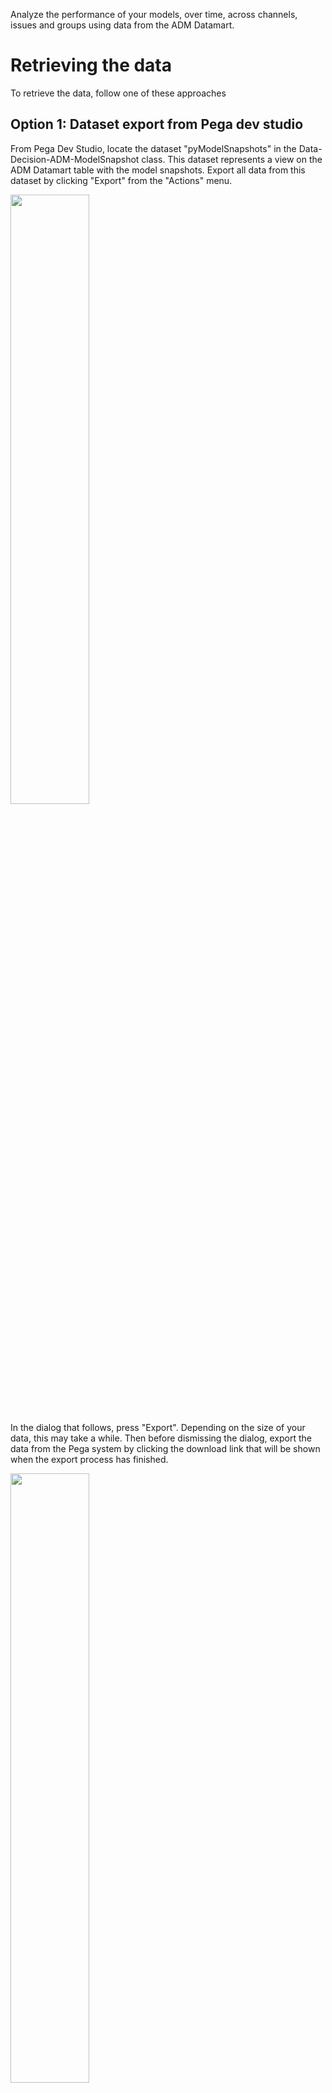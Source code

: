 Analyze the performance of your models, over time, across channels, issues and groups using data from the ADM Datamart.

# Retrieving the data

To retrieve the data, follow one of these approaches

## Option 1: Dataset export from Pega dev studio

From Pega Dev Studio, locate the dataset "pyModelSnapshots" in the Data-Decision-ADM-ModelSnapshot class. This dataset represents a view on the ADM Datamart table with the model snapshots. Export all data from this dataset by clicking "Export" from the "Actions" menu.

<img src="/pegasystems/cdh-datascientist-tools/blob/master/images/pega_export_adm_models.png" width="50%">

In the dialog that follows, press "Export". Depending on the size of your data, this may take a while. Then before dismissing the dialog, export the data from the Pega system by clicking the download link that will be shown when the export process has finished.

<img src="/pegasystems/cdh-datascientist-tools/blob/master/images/pega_export_dialog.png" width="50%">

The data will be stored in the download location of your browser in the standard Pega dataset export format: zipped, multi-line JSON. You can unzip and load this manually, but we have some utilities in `cdhtools` that make this easier for you.

Repeat the steps for the predictor data, which is stored in a separate table. You typically want both tables, although this is not mandatory. Many of the standard plot functions will require both to be present.

|Data|Class|Dataset|Table|
|---|---|---|---|
|Model Snapshots|Data-Decision-ADM-ModelSnapshot|pyModelSnapshots|PR_DATA_DM_ADMMART_MDL_FACT|
|Predictor Snapshots|Data-Decision-ADM-PredictorBinningSnapshot|pyADMPredictorSnapshots|PR_DATA_DM_ADMMART_PRED|

See (https://docs.pega.com/decision-management-reference-materials/database-tables-monitoring-models) for more information.

### R

In the `cdhtools` library, use the [ADMDatamart](https://pegasystems.github.io/cdh-datascientist-tools/reference/ADMDatamart.html) function to load the ADM Datamart data. This function reads data, drops Pega-internal fields, standardizes the field names and performs other cleanup activities. In addition to dataset exports it can also read CSV, parquet and many other formats.

There also is a generic method to read any dataset (and which will not perform any of these cleanup activities): [readDSExport](https://pegasystems.github.io/cdh-datascientist-tools/reference/readDSExport.html).

In both functions you can omit the timestamp of the Pega file and it will always take the latest version of the file in the specified location. This is very convenient when you do multiple exports from Pega, so it always takes the latest export.

```r
library(cdhtools)
dm <- ADMDatamart(folder = "~/Downloads")
```

### Python

For Python use the files from the GitHub repository directly. Use the `ADMDatamart` class to read the data. For advanced use there is a utility function `readDSExport` in `cdh_utils.py`.

```python
from ADMDatamart import ADMDatamart
dm = ADMDatamart("~/Downloads")
```

## Option 2: Export only selected models from Pega

This is like the first option, however now instead of including the full model / predictor tables you only select the models and predictors that you are interested in.

1. Create a dataflow on **Data-Decision-ADM-ModelSnapshot**
2. Source the dataflow with the **pyModelSnapshots** dataset
3. Insert a Filter shape after the source dataset to filter on the models of interest. If you filter by rule that would be a condition on **.pyConfigurationName**.
4. Create a Cassandra dataset as the destination. The keys the system shows when saving it (model ID, snapshot time, application) are fine.

<img src="/pegasystems/cdh-datascientist-tools/blob/master/images/DataFlowExportSelectedModels.png" width="100%">

That's it for the model data. Run this dataflow and export the destination dataset, then follow the steps from option 1 to load them in your R or Python environment.

For the predictor data you can follow the exact same pattern. However that would require you to know the ModelID's, so it is preferable to piggy-back on the model data you exported and let the system figure out which ModelID's to use.

1. Create a dataflow on **Data-Decision-ADM-PredictorBinningSnapshot**
2. Source the predictor flow with the **pyADMPredictorSnapshots** dataset
3. Instead of a filter like in the previous one, first add a Compose shape
4. Go back to your model data flow and make the destination abstract. Then use this in the Compose. The condition is equal **pyModelID**, use a new property to hold the model data (single page property of class **Data-Decision-ADM-ModelSnapshot**).
5. Add a filter to filter out any predictor data that does not match
6. Destination is a custom Cassandra dataset like before

<img src="/pegasystems/cdh-datascientist-tools/blob/master/images/DataFlowExportSelectedPredictors.png" width="100%">

Run this dataflow and export the destination dataset, then follow the steps from option 1 to load them in your R or Python environment.

### R

```r
library(cdhtools)
dm <- ADMDatamart("Data-Decision-ADM-ModelSnapshot_MyModelSnapshots", 
                  "Data-Decision-ADM-PredictorBinningSnapshot_MyPredictorSnapshots",
                  folder = "~/Downloads")
```

### Python

```python
from ADMDatamart import ADMDatamart
dm = ADMDatamart("Data-Decision-ADM-ModelSnapshot_MyModelSnapshots", 
                 "Data-Decision-ADM-PredictorBinningSnapshot_MyPredictorSnapshots",
                 folder = "~/Downloads")
```

## Option 3: Manual table export from database

The table with the model snapshots is `PR_DATA_DM_DATAMART_MDL_FACT`. You can export this using your favourite database tool. Optionally leave out Pega internal fields (starting with pz/px) and the (large) raw model data field (pymodeldata). 

<img src="/pegasystems/cdh-datascientist-tools/blob/master/images/pega_db_models.png" width="50%">

When exporting as a CSV be careful:
* Include a header with the names
* Make sure the column separator does not interfere with characters in the fields - a comma is not safe, the pipe character | is often a better choice
* If possible use double quotes around symbolic values
* If possible use an unambigous standard format for the date/time fields (pySnapshotTime)

Then read the resulting file into R or Python and go from there. Reading CSV's with embedded comma's can be challenging. The R ADMDatamart function has options for preprocessing where clean-up actions can be specified. If that does not provide enough flexibility read the data first, then pass it in as data objects into the ADMDatamart class/function.

### R

```r
dm <- ADMDatamart("models.csv", "preds.csv", folder="adm")

# Using pre-processing to change quotes can be done using the "cleanup" hooks
# in this case, the pyname field in the CSV ended up having two double quotes like this:
#    {""pyName"":""RideTheWave"",""pyTreatment"":""T63562""}
# so we use the cleanup hook to first change this to:
#    {"pyName":"RideTheWave","pyTreatment":"T63562"}
dm <- ADMDatamart("models.csv", "preds.csv", folder="adm",
                  cleanupHookModelData = function(mdls) { 
                     mdls[, pyname := gsub(pattern = '""', replacement = '"', pyname, ignore.case = T)]
                     return(mdls) } )

# Another example, where the CSV generator used single quotes where double quotes were expected:
#    {'pyName':'RideTheWave','pyTreatment':'T63562'}
# so we use the cleanup hook to change to double quotes:
#    {"pyName":"RideTheWave","pyTreatment":"T63562"}
dm <- ADMDatamart("models.csv", "preds.csv", folder="adm",
                  cleanupHookModelData = function(mdls) { 
                     mdls[, pyname := gsub(pattern = '""', replacement = '"', pyname, ignore.case = T)]
                     return(mdls) } )
```

### Python

```python
dm = ADMDatamart("models.csv", "preds.csv", folder="adm")
```

# Visualisation of the Datamart

Now the data is retrieved, it is easy to create plots and perform all sorts of analyses. The library provides several standard plots (see plot* functions in the [help](https://pegasystems.github.io/cdh-datascientist-tools/reference/index.html)), although it is easy enough to construct your own (see source of the plot functions in the repository).

## R

```r
plotPerformanceSuccessRateBubbleChart(dm)
```

## Python

```python
dm.plotPerformanceSuccesRateBubbleChart()
```

<img src="/pegasystems/cdh-datascientist-tools/blob/master/images/datamartplot1.png" width="50%">
